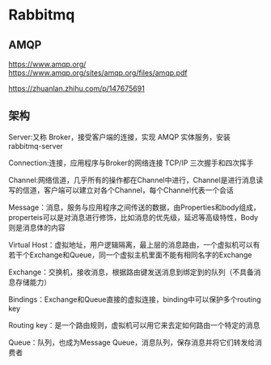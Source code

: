 # Rabbitmq

## AMQP 
https://www.amqp.org/
https://www.amqp.org/sites/amqp.org/files/amqp.pdf

https://zhuanlan.zhihu.com/p/147675691


## 架构

Server:又称 Broker，接受客户端的连接，实现 AMQP 实体服务，安装 rabbitmq-server

Connection:连接，应用程序与Broker的网络连接 TCP/IP 三次握手和四次挥手

Channel:网络信道，几乎所有的操作都在Channel中进行，Channel是进行消息读写的信道，客户端可以建立对各个Channel，每个Channel代表一个会话

Message：消息，服务与应用程序之间传送的数据，由Properties和body组成，properteis可以是对消息进行修饰，比如消息的优先级，延迟等高级特性，Body则是消息体的内容

Virtual Host：虚拟地址，用户逻辑隔离，最上层的消息路由，一个虚拟机可以有若干个Exchange和Queue，同一个虚拟主机里面不能有相同名字的Exchange

Exchange：交换机，接收消息，根据路由键发送消息到绑定到的队列（不具备消息存储能力）

Bindings：Exchange和Queue直接的虚拟连接，binding中可以保护多个routing key

Routing key：是一个路由规则，虚拟机可以用它来去定如何路由一个特定的消息

Queue：队列，也成为Message Queue，消息队列，保存消息并将它们转发给消费者


